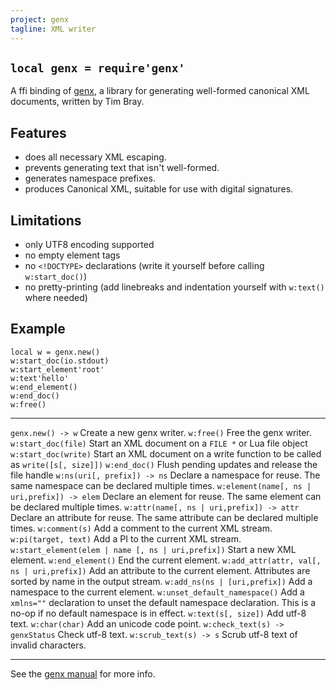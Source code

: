```yaml
---
project: genx
tagline: XML writer
---
```


## `local genx = require'genx'`

A ffi binding of [genx][genx lib], a library for generating well-formed canonical XML documents, written by Tim Bray.

## Features

  * does all necessary XML escaping.
  * prevents generating text that isn't well-formed.
  * generates namespace prefixes.
  * produces Canonical XML, suitable for use with digital signatures.

## Limitations

  * only UTF8 encoding supported
  * no empty element tags
  * no `<!DOCTYPE>` declarations (write it yourself before calling `w:start_doc()`)
  * no pretty-printing (add linebreaks and indentation yourself with `w:text()` where needed)

## Example

~~~{.lua}
local w = genx.new()
w:start_doc(io.stdout)
w:start_element'root'
w:text'hello'
w:end_element()
w:end_doc()
w:free()
~~~

------------------------------------------------------------ --------------------------------------------------------------------------------
`genx.new() -> w`                                            Create a new genx writer.
`w:free()`                                                   Free the genx writer.
`w:start_doc(file)`                                          Start an XML document on a `FILE *` or Lua file object
`w:start_doc(write)`                                         Start an XML document on a write function to be called as `write([s[, size]])`
`w:end_doc()`                                                Flush pending updates and release the file handle
`w:ns(uri[, prefix]) -> ns`                                  Declare a namespace for reuse. The same namespace can be declared multiple times.
`w:element(name[, ns | uri,prefix]) -> elem`                 Declare an element for reuse. The same element can be declared multiple times.
`w:attr(name[, ns | uri,prefix]) -> attr`                    Declare an attribute for reuse. The same attribute can be declared multiple times.
`w:comment(s)`                                               Add a comment to the current XML stream.
`w:pi(target, text)`                                         Add a PI to the current XML stream.
`w:start_element(elem | name [, ns | uri,prefix])`           Start a new XML element.
`w:end_element()`                                            End the current element.
`w:add_attr(attr, val[, ns | uri,prefix])`                   Add an attribute to the current element. Attributes are sorted by name in the output stream.
`w:add_ns(ns | [uri,prefix])`                                Add a namespace to the current element.
`w:unset_default_namespace()`                                Add a `xmlns=""` declaration to unset the default namespace declaration. This is a no-op if no default namespace is in effect.
`w:text(s[, size])`                                          Add utf-8 text.
`w:char(char)`                                               Add an unicode code point.
`w:check_text(s) -> genxStatus`                              Check utf-8 text.
`w:scrub_text(s) -> s`                                       Scrub utf-8 text of invalid characters.
------------------------------------------------------------ --------------------------------------------------------------------------------

See the [genx manual] for more info.

[genx lib]:    http://www.tbray.org/ongoing/When/200x/2004/02/20/GenxStatus
[genx manual]: http://www.tbray.org/ongoing/genx/docs/Guide.html
